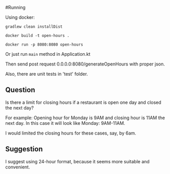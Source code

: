 #Running

Using docker:

`gradlew clean installDist`

`docker build -t open-hours .`

`docker run -p 8080:8080 open-hours`

Or just run `main` method in Application.kt

Then send post request 0.0.0.0:8080/generateOpenHours with proper json.

Also, there are unit tests in 'test' folder.

## Question
Is there a limit for closing hours if a restaurant is open one day and 
closed the next day?

For example:
Opening hour for Monday is 9AM and closing hour is 11AM the next day.
In this case it will look like
Monday: 9AM-11AM.

I would limited the closing hours for these cases, say, by 6am.  

## Suggestion
I suggest using 24-hour format, because it seems more suitable and convenient.